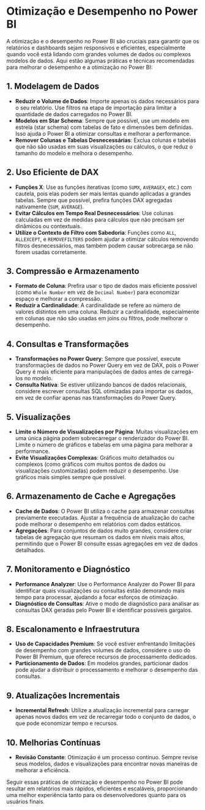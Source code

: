 
# Otimização e Desempenho no Power BI

A otimização e o desempenho no Power BI são cruciais para garantir que os relatórios e dashboards sejam responsivos e eficientes, especialmente quando você está lidando com grandes volumes de dados ou complexos modelos de dados. Aqui estão algumas práticas e técnicas recomendadas para melhorar o desempenho e a otimização no Power BI:

## 1. Modelagem de Dados
   - **Reduzir o Volume de Dados**: Importe apenas os dados necessários para o seu relatório. Use filtros na etapa de importação para limitar a quantidade de dados carregados no Power BI.
   - **Modelos em Star Schema**: Sempre que possível, use um modelo em estrela (star schema) com tabelas de fato e dimensões bem definidas. Isso ajuda o Power BI a otimizar consultas e melhorar a performance.
   - **Remover Colunas e Tabelas Desnecessárias**: Exclua colunas e tabelas que não são usadas em suas visualizações ou cálculos, o que reduz o tamanho do modelo e melhora o desempenho.

## 2. Uso Eficiente de DAX
   - **Funções X**: Use as funções iterativas (como `SUMX`, `AVERAGEX`, etc.) com cautela, pois elas podem ser mais lentas quando aplicadas a grandes tabelas. Sempre que possível, prefira funções DAX agregadas nativamente (`SUM`, `AVERAGE`).
   - **Evitar Cálculos em Tempo Real Desnecessários**: Use colunas calculadas em vez de medidas para cálculos que não precisam ser dinâmicos ou contextuais.
   - **Utilize o Contexto de Filtro com Sabedoria**: Funções como `ALL`, `ALLEXCEPT`, e `REMOVEFILTERS` podem ajudar a otimizar cálculos removendo filtros desnecessários, mas também podem causar sobrecarga se não forem usadas corretamente.

## 3. Compressão e Armazenamento
   - **Formato de Coluna**: Prefira usar o tipo de dados mais eficiente possível (como `Whole Number` em vez de `Decimal Number`) para economizar espaço e melhorar a compressão.
   - **Reduzir a Cardinalidade**: A cardinalidade se refere ao número de valores distintos em uma coluna. Reduzir a cardinalidade, especialmente em colunas que não são usadas em joins ou filtros, pode melhorar o desempenho.

## 4. Consultas e Transformações
   - **Transformações no Power Query**: Sempre que possível, execute transformações de dados no Power Query em vez de DAX, pois o Power Query é mais eficiente para manipulações de dados antes de carregá-los no modelo.
   - **Consulta Nativa**: Se estiver utilizando bancos de dados relacionais, considere escrever consultas SQL otimizadas para importar os dados, em vez de confiar apenas nas transformações do Power Query.

## 5. Visualizações
   - **Limite o Número de Visualizações por Página**: Muitas visualizações em uma única página podem sobrecarregar o renderizador do Power BI. Limite o número de gráficos e tabelas em uma página para melhorar a performance.
   - **Evite Visualizações Complexas**: Gráficos muito detalhados ou complexos (como gráficos com muitos pontos de dados ou visualizações customizadas) podem reduzir o desempenho. Use gráficos mais simples sempre que possível.

## 6. Armazenamento de Cache e Agregações
   - **Cache de Dados**: O Power BI utiliza o cache para armazenar consultas previamente executadas. Ajustar a frequência de atualização do cache pode melhorar o desempenho em relatórios com dados estáticos.
   - **Agregações**: Para conjuntos de dados muito grandes, considere criar tabelas de agregação que resumam os dados em níveis mais altos, permitindo que o Power BI consulte essas agregações em vez de dados detalhados.

## 7. Monitoramento e Diagnóstico
   - **Performance Analyzer**: Use o Performance Analyzer do Power BI para identificar quais visualizações ou consultas estão demorando mais tempo para processar, ajudando a focar esforços de otimização.
   - **Diagnóstico de Consultas**: Ative o modo de diagnóstico para analisar as consultas DAX geradas pelo Power BI e identificar possíveis gargalos.

## 8. Escalonamento e Infraestrutura
   - **Uso de Capacidades Premium**: Se você estiver enfrentando limitações de desempenho com grandes volumes de dados, considere o uso do Power BI Premium, que oferece recursos de processamento dedicados.
   - **Particionamento de Dados**: Em modelos grandes, particionar dados pode ajudar a distribuir o processamento e melhorar o desempenho das consultas.

## 9. Atualizações Incrementais
   - **Incremental Refresh**: Utilize a atualização incremental para carregar apenas novos dados em vez de recarregar todo o conjunto de dados, o que pode economizar tempo e recursos.

## 10. Melhorias Contínuas
   - **Revisão Constante**: Otimização é um processo contínuo. Sempre revise seus modelos, dados e visualizações para encontrar novas maneiras de melhorar a eficiência.

Seguir essas práticas de otimização e desempenho no Power BI pode resultar em relatórios mais rápidos, eficientes e escaláveis, proporcionando uma melhor experiência tanto para os desenvolvedores quanto para os usuários finais.
